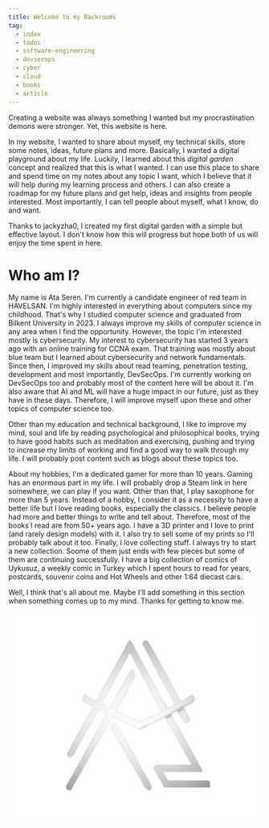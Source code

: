 ```yaml
---
title: Welcome to my Backrooms
tag:
  - index
  - todos
  - software-engineering
  - devsecops
  - cyber
  - cloud
  - books
  - article
---
```


Creating a website was always something I wanted but my procrastination demons were stronger. Yet, this website is here. 

In my website, I wanted to share about myself, my technical skills, store some notes, ideas, future plans and more. Basically, I wanted a digital playground about my life. Luckily, I learned about this _digital garden_ concept and realized that this is what I wanted. I can use this place to share and spend time on my notes about any topic I want, which I believe that it will help during my learning process and others. I can also create a roadmap for my future plans and get help, ideas and insights from people interested. Most importantly, I can tell people about myself, what I know, do and want.

Thanks to jackyzha0, I created my first digital garden with a simple but effective layout. I don't know how this will progress but hope both of us will enjoy the time spent in here.

# Who am I?

My name is Ata Seren. I'm currently a candidate engineer of red team in HAVELSAN. I'm highly interested in everything about computers since my childhood. That's why I studied computer science and graduated from Bilkent University in 2023. I always improve my skills of computer science in any area when I find the opportunity. However, the topic I'm interested mostly is cybersecurity. My interest to cybersecurity has started 3 years ago with an online training for CCNA exam. That training was mostly about blue team but I learned about cybersecurity and network fundamentals. Since then, I improved my skills about read teaming, penetration testing, development and most importantly, DevSecOps. I'm currently working on DevSecOps too and probably most of the content here will be about it. I'm also aware that AI and ML will have a huge impact in our future, just as they have in these days. Therefore, I will improve myself upon these and other topics of computer science too. 

Other than my education and technical background, I like to improve my mind, soul and life by reading psychological and philosophical books, trying to have good habits such as meditation and exercising, pushing and trying to increase my limits of working and find a good way to walk through my life. I will probably post content such as blogs about these topics too.

About my hobbies, I'm a dedicated gamer for more than 10 years. Gaming has an enormous part in my life. I will probably drop a Steam link in here somewhere, we can play if you want. Other than that, I play saxophone for more than 5 years. Instead of a hobby, I consider it as a necessity to have a better life but I love reading books, especially the classics. I believe people had more and better things to write and tell about. Therefore, most of the books I read are from 50+ years ago. I have a 3D printer and I love to print (and rarely design models) with it. I also try to sell some of my prints so I'll probably talk about it too. Finally, I love collecting stuff. I always try to start a new collection. Soome of them just ends with few pieces but some of them are continuing successfully. I have a big collection of comics of Uykusuz, a weekly comic in Turkey which I spent hours to read for years, postcards, souvenir coins and Hot Wheels and other 1:64 diecast cars.

Well, I think that's all about me. Maybe I'll add something in this section when something comes up to my mind. Thanks for getting to know me.

![Alt text](logo.png)